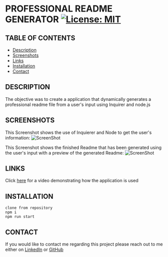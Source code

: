# PROFESSIONAL README GENERATOR [![License: MIT](https://img.shields.io/badge/License-MIT-green.svg)](https://opensource.org/licenses/MIT)

## TABLE OF CONTENTS 
- [Description](#DESCRIPTION)
- [Screenshots](#SCREENSHOTS)
- [Links](#LINKS)
- [Installation](#INSTALLATION)
- [Contact](#CONTACT)

## DESCRIPTION

The objective was to create a application that dynamically generates a professional readme file from a user's input using Inquirer and node.js

## SCREENSHOTS 

This Screenshot shows the use of Inquierer and Node to get the user's information: 
![ScreenShot](https://i.ibb.co/RYRRcwm/My-Drive-Google-Drive.png)

This Screenshot shows the finished Readme that has been generated using the user's input with a preview of the generated Readme:
![ScreenShot](https://i.ibb.co/NNm0BD8/My-Drive-Google-Drive-2.png)
 

## LINKS

Click [here](https://drive.google.com/file/d/1TNhQg-EzGDvdfRm5Bx7WIJx-ViyxxAG7/view?usp=sharing) for a video demonstrating how the application is used

## INSTALLATION

``` 
clone from repository
npm i 
npm run start
```

## CONTACT
 
If you would like to contact me regarding this project please reach out to me either on 
[LinkedIn](https://www.linkedin.com/in/leanne-gallagher/) or [GitHub](https://github.com/lenny-g)



